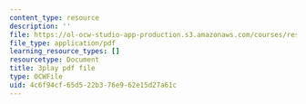 ```yaml
---
content_type: resource
description: ''
file: https://ol-ocw-studio-app-production.s3.amazonaws.com/courses/res-18-006-calculus-revisited-single-variable-calculus-fall-2010/4c6f94cf65d522b376e962e15d27a61c_U40Q3SzzEtU.pdf
file_type: application/pdf
learning_resource_types: []
resourcetype: Document
title: 3play pdf file
type: OCWFile
uid: 4c6f94cf-65d5-22b3-76e9-62e15d27a61c
---
```

